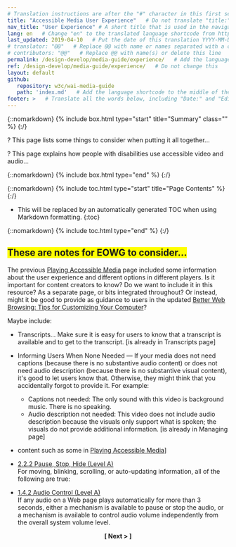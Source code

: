 ```yaml
---
# Translation instructions are after the "#" character in this first section. They are comments that do not show up in the web page. You do not need to translate the instructions after #.
title: "Accessible Media User Experience"   # Do not translate "title:". Do translate the text after "title:".
nav_title: "User Experience" # A short title that is used in the navigation
lang: en   # Change "en" to the translated language shortcode from https://www.iana.org/assignments/language-subtag-registry/language-subtag-registry
last_updated: 2019-04-10   # Put the date of this translation YYYY-MM-DD (with month in the middle)
# translator: "@@"   # Replace @@ with name or names separated with a comma
# contributors: "@@"   # Replace @@ with name(s) or delete this line
permalink: /design-develop/media-guide/experience/   # Add the language shortcode to the end; for example /fundamentals/accessibility-intro/fr
ref: /design-develop/media-guide/experience/   # Do not change this
layout: default
github:
   repository: w3c/wai-media-guide
   path: 'index.md'   # Add the language shortcode to the middle of the filename, for example index.fr.md
footer: >   # Translate all the words below, including "Date:" and "Editor:". 
---
```


{::nomarkdown}
{% include box.html type="start" title="Summary" class="" %}
{:/}

? This page lists some things to consider when putting it all together...

? This page explains how people with disabilities use accessible video and audio...

{::nomarkdown}
{% include box.html type="end" %}
{:/}

{::nomarkdown}
{% include toc.html type="start" title="Page Contents" %}
{:/}

- This will be replaced by an automatically generated TOC when using Markdown formatting.
{:toc}

{::nomarkdown}
{% include toc.html type="end" %}
{:/}

## <span style="background:yellow">These are notes for EOWG to consider...</span>

The previous [Playing Accessible Media](https://w3c.github.io/wai-media-intro/accessible-media/playing/) page included some information about the user experience and different options in different players. Is it important for content creators to know? Do we want to include it in this resource? As a separate page, or bits integrated throughout? Or instead, might it be good to provide as guidance to users in the updated [Better Web Browsing: Tips for Customizing Your Computer](https://www.w3.org/WAI/users/browsing)?

Maybe include:

* Transcripts... Make sure it is easy for users to know that a transcript is available and to get to the transcript. [is already in Transcripts page]
* Informing Users When None Needed &mdash; If your media does not need captions (because there is no substantive audio content) or does not need audio description (because there is no substantive visual content), it's good to let users know that. Otherwise, they might think that you accidentally forgot to provide it. For example:
   * Captions not needed: The only sound with this video is background music. There is no speaking.
   * Audio description not needed: This video does not include audio description because the visuals only support what is spoken; the visuals do not provide additional information.
   [is already in Managing page]

* content such as some in [Playing Accessible Media](https://w3c.github.io/wai-media-intro/accessible-media/playing/)]

* [2.2.2 Pause, Stop, Hide (Level A)](https://www.w3.org/WAI/WCAG21/Understanding/pause-stop-hide.html)<br>
For moving, blinking, scrolling, or auto-updating information, all of the following are true:
* [1.4.2 Audio Control (Level A)](https://www.w3.org/WAI/WCAG21/Understanding/audio-control.html)<br>
If any audio on a Web page plays automatically for more than 3 seconds, either a mechanism is available to pause or stop the audio, or a mechanism is available to control audio volume independently from the overall system volume level.


<p style="text-align:center"><strong>[ Next > ]</strong></p>
